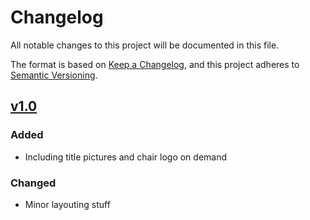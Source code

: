 # Changelog
All notable changes to this project will be documented in this file.

The format is based on [Keep a Changelog](https://keepachangelog.com/en/1.0.0/),
and this project adheres to [Semantic Versioning](https://semver.org/spec/v2.0.0.html).

## [v1.0]

### Added
-   Including title pictures and chair logo on demand

### Changed
-   Minor layouting stuff

[Unreleased / SNAPSHOT]: https://github.com/ie3-institute/TUDoBeamerTheme/compare/v1.0...HEAD
[v1.0]: https://github.com/ie3-institute/TUDoBeamerTheme/releases/tag/v1.0